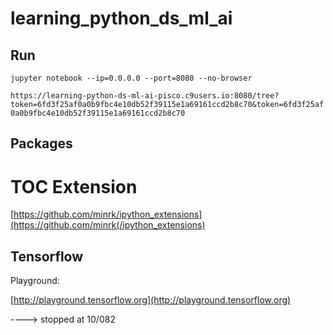 # learning_python_ds_ml_ai

## Run

`jupyter notebook --ip=0.0.0.0 --port=8080 --no-browser`

`https://learning-python-ds-ml-ai-pisco.c9users.io:8080/tree?token=6fd3f25af0a0b9fbc4e10db52f39115e1a69161ccd2b8c70&token=6fd3f25af0a0b9fbc4e10db52f39115e1a69161ccd2b8c70`

## Packages

# TOC Extension

[https://github.com/minrk/ipython_extensions](https://github.com/minrk(/ipython_extensions)

## Tensorflow

Playground:

[http://playground.tensorflow.org](http://playground.tensorflow.org)



----> stopped at 10/082
